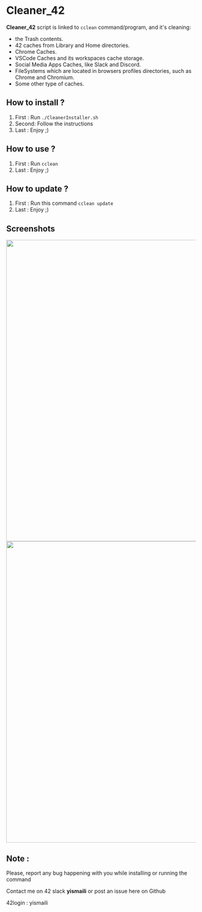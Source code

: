 # Cleaner_42

**Cleaner_42** script is linked to `cclean` command/program, and it's cleaning:
 - the Trash contents.
 - 42 caches from Library and Home directories.
 - Chrome Caches.
 - VSCode Caches and its workspaces cache storage.
 - Social Media Apps Caches, like Slack and Discord.
 - FileSystems which are located in browsers profiles directories, such as Chrome and Chromium.
 - Some other type of caches.

## How to install ?

1. First : Run `./CleanerInstaller.sh`
2. Second: Follow the instructions
3. Last  : Enjoy ;)

## How to use ?

1. First : Run `cclean`
2. Last  : Enjoy ;)

## How to update ?

1. First : Run this command `cclean update`
2. Last  : Enjoy ;)

## Screenshots

<img src="https://github.com/younes-ismaili/Cleaner_42/blob/master/cclean.png" width="800" />
<img src="https://github.com/younes-ismaili/Cleaner_42/blob/master/cclean_update.png" width="800" />


## Note : 

Please, report any bug happening with you while installing or running the command

Contact me on 42 slack **yismaili** or post an issue here on Github

42login : yismaili
